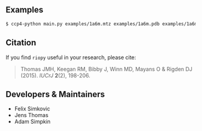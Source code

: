 
## Examples

```bash
$ ccp4-python main.py examples/1a6m.mtz examples/1a6m.pdb examples/1a6m-sm.pdb
```

## Citation

If you find ``riopy`` useful in your research, please cite:

> Thomas JMH, Keegan RM, Bibby J, Winn MD, Mayans O & Rigden DJ (2015). _IUCrJ_ **2**(2), 198-206.

## Developers & Maintainers

- Felix Simkovic
- Jens Thomas
- Adam Simpkin


